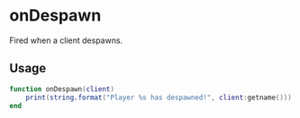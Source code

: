 # onDespawn

Fired when a client despawns.

## Usage

```lua
function onDespawn(client)
    print(string.format("Player %s has despawned!", client:getname()))
end
```
